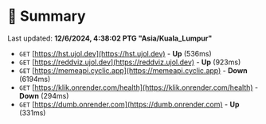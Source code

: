 # 📖 Summary
Last updated: **12/6/2024, 4:38:02 PTG "Asia/Kuala_Lumpur"**

- `GET` [https://hst.ujol.dev](https://hst.ujol.dev) - **Up** (536ms)
- `GET` [https://reddviz.ujol.dev](https://reddviz.ujol.dev) - **Up** (923ms)
- `GET` [https://memeapi.cyclic.app](https://memeapi.cyclic.app) - **Down** (6194ms)
- `GET` [https://klik.onrender.com/health](https://klik.onrender.com/health) - **Down** (294ms)
- `GET` [https://dumb.onrender.com](https://dumb.onrender.com) - **Up** (331ms)
